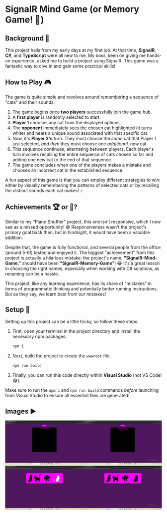 # SignalR Mind Game (or Memory Game! 🧠)

## Background 🤯

This project hails from my early days at my first job. At that time, **SignalR**, **C#**, and **TypeScript** were all new to me. My boss, keen on giving me hands-on experience, asked me to build a project using SignalR. This game was a fantastic way to dive in and gain some practical skills!

## How to Play 🎮

The game is quite simple and revolves around remembering a sequence of "cats" and their sounds:

1.  The game begins once **two players** successfully join the game hub.
2.  A **first player** is randomly selected to start.
3.  **Player 1** chooses any cat from the displayed options.
4.  The **opponent** immediately sees the chosen cat highlighted (it turns white) and hears a unique sound associated with that specific cat.
5.  Now, it's **Player 2's** turn. They must choose the *same* cat that Player 1 just selected, *and then* they must choose one *additional, new* cat.
6.  This sequence continues, alternating between players. Each player's turn involves recalling the entire sequence of cats chosen so far and adding one new cat to the end of that sequence.
7.  The game concludes when one of the players makes a mistake and chooses an incorrect cat in the established sequence.

A fun aspect of this game is that you can employ different strategies to win: either by visually remembering the patterns of selected cats or by recalling the distinct sounds each cat makes! 🎶

## Achievements 🏆 or 💩?

Similar to my "Piano Shuffler" project, this one isn't responsive, which I now see as a missed opportunity! 😅 Responsiveness wasn't the project's primary goal back then, but in hindsight, it would have been a valuable addition.

Despite that, the game is fully functional, and several people from the office (around 5-6!) tested and enjoyed it. The biggest "achievement" from this project is actually a hilarious mistake: the project's name, **"SignalR-Mind-Game,"** should have been **"SignalR-Memory-Game"**! 😂 It's a great lesson in choosing the right names, especially when working with C# solutions, as renaming can be a hassle.

This project, like any learning experience, has its share of "mistakes" in terms of programmatic thinking and potentially better running instructions. But as they say, we learn best from our mistakes!

## Setup 🌱

Setting up this project can be a little tricky, so follow these steps:

1.  First, open your terminal in the project directory and install the necessary npm packages:
    ```sh
    npm i
    ```
2.  Next, build the project to create the `wwwroot` file:
    ```sh
    npm run build
    ```
3.  Finally, you can run this code directly within **Visual Studio** (not VS Code! 😂).

Make sure to run the `npm i` and `npm run build` commands *before* launching from Visual Studio to ensure all essential files are generated!

## Images ▶️

![Lobby Image](https://github.com/TomC333/SignalR-Memory-Game/blob/main/images/lobby.jpg)
![Gameplay Image](https://github.com/TomC333/SignalR-Memory-Game/blob/main/images/game.jpg)
